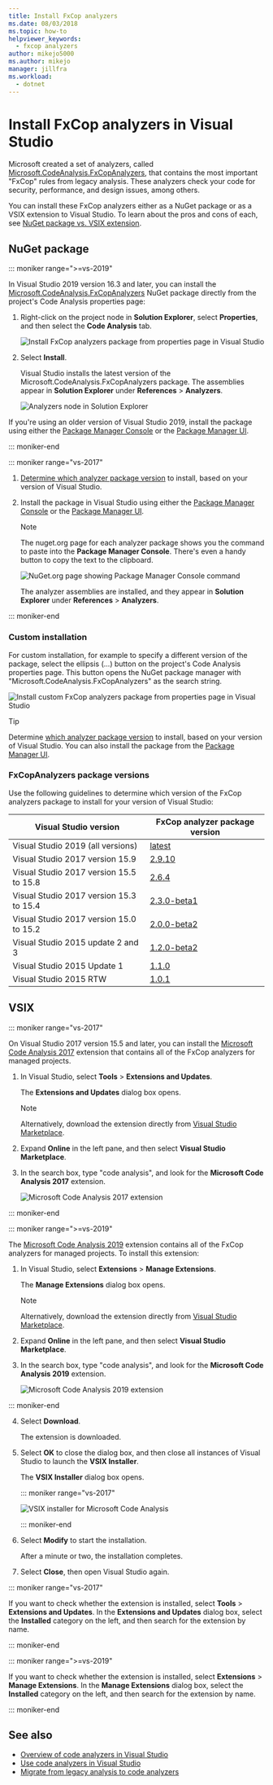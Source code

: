 ```yaml
---
title: Install FxCop analyzers
ms.date: 08/03/2018
ms.topic: how-to
helpviewer_keywords: 
  - fxcop analyzers
author: mikejo5000
ms.author: mikejo
manager: jillfra
ms.workload: 
  - dotnet
---
```

# Install FxCop analyzers in Visual Studio

Microsoft created a set of analyzers, called [Microsoft.CodeAnalysis.FxCopAnalyzers](https://www.nuget.org/packages/Microsoft.CodeAnalysis.FxCopAnalyzers), that contains the most important "FxCop" rules from legacy analysis. These analyzers check your code for security, performance, and design issues, among others.

You can install these FxCop analyzers either as a NuGet package or as a VSIX extension to Visual Studio. To learn about the pros and cons of each, see [NuGet package vs. VSIX extension](roslyn-analyzers-overview.md#nuget-package-versus-vsix-extension).

## NuGet package

::: moniker range=">=vs-2019"

In Visual Studio 2019 version 16.3 and later, you can install the [Microsoft.CodeAnalysis.FxCopAnalyzers](https://www.nuget.org/packages/Microsoft.CodeAnalysis.FxCopAnalyzers) NuGet package directly from the project's Code Analysis properties page:

1. Right-click on the project node in **Solution Explorer**, select **Properties**, and then select the **Code Analysis** tab.

   ![Install FxCop analyzers package from properties page in Visual Studio](media/install-fxcop-properties-page.png)

2. Select **Install**.

   Visual Studio installs the latest version of the Microsoft.CodeAnalysis.FxCopAnalyzers package. The assemblies appear in **Solution Explorer** under **References** > **Analyzers**.

   ![Analyzers node in Solution Explorer](media/solution-explorer-analyzers-node.png)

If you're using an older version of Visual Studio 2019, install the package using either the [Package Manager Console](/nuget/quickstart/install-and-use-a-package-in-visual-studio#package-manager-console) or the [Package Manager UI](/nuget/quickstart/install-and-use-a-package-in-visual-studio#package-manager-console).

::: moniker-end

::: moniker range="vs-2017"

1. [Determine which analyzer package version](#fxcopanalyzers-package-versions) to install, based on your version of Visual Studio.

2. Install the package in Visual Studio using either the [Package Manager Console](/nuget/quickstart/install-and-use-a-package-in-visual-studio#package-manager-console) or the [Package Manager UI](/nuget/quickstart/install-and-use-a-package-in-visual-studio#package-manager-console).

   > [!NOTE]
   > The nuget.org page for each analyzer package shows you the command to paste into the **Package Manager Console**. There's even a handy button to copy the text to the clipboard.
   >
   > ![NuGet.org page showing Package Manager Console command](media/nuget-package-manager-command.png)

   The analyzer assemblies are installed, and they appear in **Solution Explorer** under **References** > **Analyzers**.

::: moniker-end

### Custom installation

For custom installation, for example to specify a different version of the package, select the ellipsis (...) button on the project's Code Analysis properties page. This button opens the NuGet package manager with "Microsoft.CodeAnalysis.FxCopAnalyzers" as the search string.

![Install custom FxCop analyzers package from properties page in Visual Studio](media/install-fxcop-properties-page-ellipsis.png)

> [!TIP]
> Determine [which analyzer package version](#fxcopanalyzers-package-versions) to install, based on your version of Visual Studio. You can also install the package from the [Package Manager UI](/nuget/quickstart/install-and-use-a-package-in-visual-studio#package-manager-console).

### FxCopAnalyzers package versions

Use the following guidelines to determine which version of the FxCop analyzers package to install for your version of Visual Studio:

| Visual Studio version | FxCop analyzer package version |
| - | - |
| Visual Studio 2019 (all versions) | [latest](https://www.nuget.org/packages/Microsoft.CodeAnalysis.FxCopAnalyzers/) | 
| Visual Studio 2017 version 15.9 | [2.9.10](https://www.nuget.org/packages/Microsoft.CodeAnalysis.FxCopAnalyzers/2.9.10) |
| Visual Studio 2017 version 15.5 to 15.8 | [2.6.4](https://www.nuget.org/packages/Microsoft.CodeAnalysis.FxCopAnalyzers/2.6.4) |
| Visual Studio 2017 version 15.3 to 15.4 | [2.3.0-beta1](https://www.nuget.org/packages/Microsoft.CodeAnalysis.FxCopAnalyzers/2.3.0-beta1) |
| Visual Studio 2017 version 15.0 to 15.2 | [2.0.0-beta2](https://www.nuget.org/packages/Microsoft.CodeAnalysis.FxCopAnalyzers/2.0.0-beta2) |
| Visual Studio 2015 update 2 and 3 | [1.2.0-beta2](https://www.nuget.org/packages/Microsoft.CodeAnalysis.FxCopAnalyzers/1.2.0-beta2) |
| Visual Studio 2015 Update 1 | [1.1.0](https://www.nuget.org/packages/Microsoft.CodeAnalysis.FxCopAnalyzers/1.1.0) |
| Visual Studio 2015 RTW | [1.0.1](https://www.nuget.org/packages/Microsoft.CodeAnalysis.FxCopAnalyzers/1.0.1) |

## VSIX

::: moniker range="vs-2017"

On Visual Studio 2017 version 15.5 and later, you can install the [Microsoft Code Analysis 2017](https://marketplace.visualstudio.com/items?itemName=VisualStudioPlatformTeam.MicrosoftCodeAnalysis2017) extension that contains all of the FxCop analyzers for managed projects.

1. In Visual Studio, select **Tools** > **Extensions and Updates**.

   The **Extensions and Updates** dialog box opens.

   > [!NOTE]
   > Alternatively, download the extension directly from [Visual Studio Marketplace](https://marketplace.visualstudio.com/items?itemName=VisualStudioPlatformTeam.MicrosoftCodeAnalysis2017).

2. Expand **Online** in the left pane, and then select **Visual Studio Marketplace**.

3. In the search box, type "code analysis", and look for the **Microsoft Code Analysis 2017** extension.

   ![Microsoft Code Analysis 2017 extension](media/extensions-and-updates-code-analysis.png)

::: moniker-end

::: moniker range=">=vs-2019"

The [Microsoft Code Analysis 2019](https://marketplace.visualstudio.com/items?itemName=VisualStudioPlatformTeam.MicrosoftCodeAnalysis2019) extension contains all of the FxCop analyzers for managed projects. To install this extension:

1. In Visual Studio, select **Extensions** > **Manage Extensions**.

   The **Manage Extensions** dialog box opens.

   > [!NOTE]
   > Alternatively, download the extension directly from [Visual Studio Marketplace](https://marketplace.visualstudio.com/items?itemName=VisualStudioPlatformTeam.MicrosoftCodeAnalysis2019).

2. Expand **Online** in the left pane, and then select **Visual Studio Marketplace**.

3. In the search box, type "code analysis", and look for the **Microsoft Code Analysis 2019** extension.

   ![Microsoft Code Analysis 2019 extension](media/manage-extensions-code-analysis.png)

::: moniker-end

4. Select **Download**.

   The extension is downloaded.

5. Select **OK** to close the dialog box, and then close all instances of Visual Studio to launch the **VSIX Installer**.

   The **VSIX Installer** dialog box opens.

   ::: moniker range="vs-2017"

   ![VSIX installer for Microsoft Code Analysis](media/vsix-installer-code-analysis.png)

   ::: moniker-end

6. Select **Modify** to start the installation.

   After a minute or two, the installation completes.

7. Select **Close**, then open Visual Studio again.

::: moniker range="vs-2017"

If you want to check whether the extension is installed, select **Tools** > **Extensions and Updates**. In the **Extensions and Updates** dialog box, select the **Installed** category on the left, and then search for the extension by name.

::: moniker-end

::: moniker range=">=vs-2019"

If you want to check whether the extension is installed, select **Extensions** > **Manage Extensions**. In the **Manage Extensions** dialog box, select the **Installed** category on the left, and then search for the extension by name.

::: moniker-end

## See also

- [Overview of code analyzers in Visual Studio](../code-quality/roslyn-analyzers-overview.md)
- [Use code analyzers in Visual Studio](../code-quality/use-roslyn-analyzers.md)
- [Migrate from legacy analysis to code analyzers](../code-quality/migrate-from-legacy-analysis-to-fxcop-analyzers.md)
